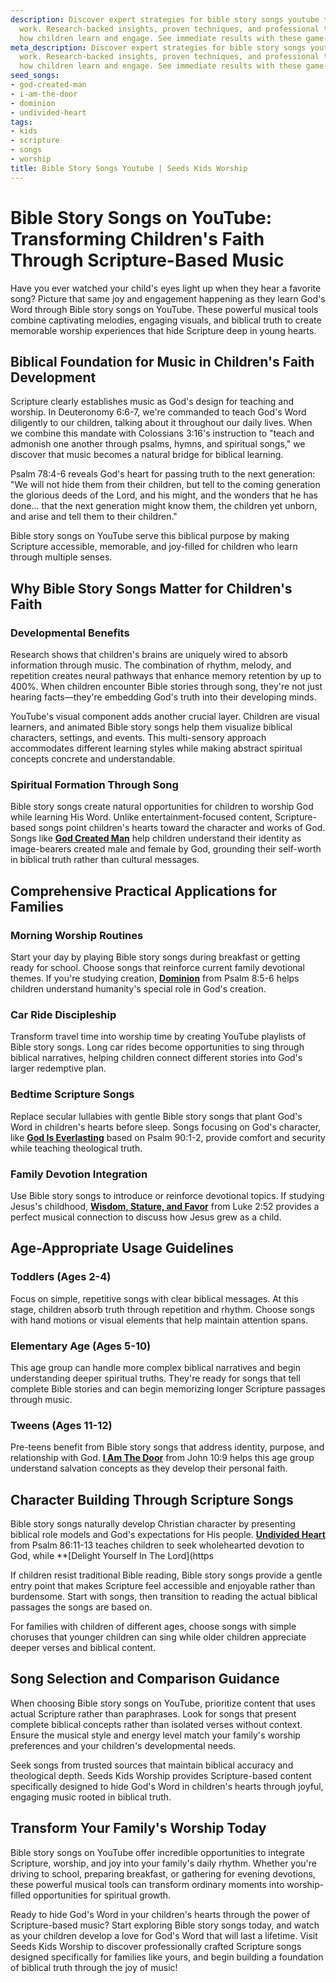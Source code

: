 ```yaml
---
description: Discover expert strategies for bible story songs youtube that actually
  work. Research-backed insights, proven techniques, and professional tips that transform
  how children learn and engage. See immediate results with these game-changing methods!
meta_description: Discover expert strategies for bible story songs youtube that actually
  work. Research-backed insights, proven techniques, and professional tips that transform
  how children learn and engage. See immediate results with these game-changing methods!
seed_songs:
- god-created-man
- i-am-the-door
- dominion
- undivided-heart
tags:
- kids
- scripture
- songs
- worship
title: Bible Story Songs Youtube | Seeds Kids Worship
---
```

# Bible Story Songs on YouTube: Transforming Children's Faith Through Scripture-Based Music

Have you ever watched your child's eyes light up when they hear a favorite song? Picture that same joy and engagement happening as they learn God's Word through Bible story songs on YouTube. These powerful musical tools combine captivating melodies, engaging visuals, and biblical truth to create memorable worship experiences that hide Scripture deep in young hearts.

## Biblical Foundation for Music in Children's Faith Development

Scripture clearly establishes music as God's design for teaching and worship. In Deuteronomy 6:6-7, we're commanded to teach God's Word diligently to our children, talking about it throughout our daily lives. When we combine this mandate with Colossians 3:16's instruction to "teach and admonish one another through psalms, hymns, and spiritual songs," we discover that music becomes a natural bridge for biblical learning.

Psalm 78:4-6 reveals God's heart for passing truth to the next generation: "We will not hide them from their children, but tell to the coming generation the glorious deeds of the Lord, and his might, and the wonders that he has done... that the next generation might know them, the children yet unborn, and arise and tell them to their children."

Bible story songs on YouTube serve this biblical purpose by making Scripture accessible, memorable, and joy-filled for children who learn through multiple senses.

## Why Bible Story Songs Matter for Children's Faith

### Developmental Benefits

Research shows that children's brains are uniquely wired to absorb information through music. The combination of rhythm, melody, and repetition creates neural pathways that enhance memory retention by up to 400%. When children encounter Bible stories through song, they're not just hearing facts—they're embedding God's truth into their developing minds.

YouTube's visual component adds another crucial layer. Children are visual learners, and animated Bible story songs help them visualize biblical characters, settings, and events. This multi-sensory approach accommodates different learning styles while making abstract spiritual concepts concrete and understandable.

### Spiritual Formation Through Song

Bible story songs create natural opportunities for children to worship God while learning His Word. Unlike entertainment-focused content, Scripture-based songs point children's hearts toward the character and works of God. Songs like **[God Created Man](https://seedskidsworship.com/product/god-created-man-genesis-127/)** help children understand their identity as image-bearers created male and female by God, grounding their self-worth in biblical truth rather than cultural messages.

## Comprehensive Practical Applications for Families

### Morning Worship Routines

Start your day by playing Bible story songs during breakfast or getting ready for school. Choose songs that reinforce current family devotional themes. If you're studying creation, **[Dominion](https://seedskidsworship.com/product/dominion-psalm-85-6-2/)** from Psalm 8:5-6 helps children understand humanity's special role in God's creation.

### Car Ride Discipleship

Transform travel time into worship time by creating YouTube playlists of Bible story songs. Long car rides become opportunities to sing through biblical narratives, helping children connect different stories into God's larger redemptive plan.

### Bedtime Scripture Songs

Replace secular lullabies with gentle Bible story songs that plant God's Word in children's hearts before sleep. Songs focusing on God's character, like **[God Is Everlasting](https://seedskidsworship.com/product/god-is-everlasting-psalm-901-2-2/)** based on Psalm 90:1-2, provide comfort and security while teaching theological truth.

### Family Devotion Integration

Use Bible story songs to introduce or reinforce devotional topics. If studying Jesus's childhood, **[Wisdom, Stature, and Favor](https://seedskidsworship.com/product/wisdom-stature-and-favor-luke-252-2/)** from Luke 2:52 provides a perfect musical connection to discuss how Jesus grew as a child.

## Age-Appropriate Usage Guidelines

### Toddlers (Ages 2-4)
Focus on simple, repetitive songs with clear biblical messages. At this stage, children absorb truth through repetition and rhythm. Choose songs with hand motions or visual elements that help maintain attention spans.

### Elementary Age (Ages 5-10)
This age group can handle more complex biblical narratives and begin understanding deeper spiritual truths. They're ready for songs that tell complete Bible stories and can begin memorizing longer Scripture passages through music.

### Tweens (Ages 11-12)
Pre-teens benefit from Bible story songs that address identity, purpose, and relationship with God. **[I Am The Door](https://seedskidsworship.com/product/i-am-the-door-john-109/)** from John 10:9 helps this age group understand salvation concepts as they develop their personal faith.

## Character Building Through Scripture Songs

Bible story songs naturally develop Christian character by presenting biblical role models and God's expectations for His people. **[Undivided Heart](https://seedskidsworship.com/product/undivided-heart-psalm-8611-13-2/)** from Psalm 86:11-13 teaches children to seek wholehearted devotion to God, while **[Delight Yourself In The Lord](https

If children resist traditional Bible reading, Bible story songs provide a gentle entry point that makes Scripture feel accessible and enjoyable rather than burdensome. Start with songs, then transition to reading the actual biblical passages the songs are based on.

For families with children of different ages, choose songs with simple choruses that younger children can sing while older children appreciate deeper verses and biblical content.

## Song Selection and Comparison Guidance

When choosing Bible story songs on YouTube, prioritize content that uses actual Scripture rather than paraphrases. Look for songs that present complete biblical concepts rather than isolated verses without context. Ensure the musical style and energy level match your family's worship preferences and your children's developmental needs.

Seek songs from trusted sources that maintain biblical accuracy and theological depth. Seeds Kids Worship provides Scripture-based content specifically designed to hide God's Word in children's hearts through joyful, engaging music rooted in biblical truth.

## Transform Your Family's Worship Today

Bible story songs on YouTube offer incredible opportunities to integrate Scripture, worship, and joy into your family's daily rhythm. Whether you're driving to school, preparing breakfast, or gathering for evening devotions, these powerful musical tools can transform ordinary moments into worship-filled opportunities for spiritual growth.

Ready to hide God's Word in your children's hearts through the power of Scripture-based music? Start exploring Bible story songs today, and watch as your children develop a love for God's Word that will last a lifetime. Visit Seeds Kids Worship to discover professionally crafted Scripture songs designed specifically for families like yours, and begin building a foundation of biblical truth through the joy of music!

<script type="application/ld+json">
{
  "@context": "https://schema.org",
  "@type": "Article",
  "headline": "Bible Story Songs Youtube",
  "author": {
    "@type": "Organization",
    "name": "Seeds Kids Worship"
  },
  "publisher": {
    "@type": "Organization",
    "name": "Seeds Kids Worship",
    "logo": {
      "@type": "ImageObject",
      "url": "https://seedskidsworship.com/logo.png"
    }
  },
  "datePublished": "2025-09-03T12:08:51.489236",
  "dateModified": "2025-09-03T12:08:51.489262",
  "description": "Discover expert strategies for bible story songs youtube that actually work. Research-backed insights, proven techniques, and professional tips that transform h",
  "mainEntityOfPage": {
    "@type": "WebPage",
    "@id": "https://seedskidsworship.com/activities/bible-story-songs-youtube/"
  }
}
</script>

<script type="application/ld+json">
{
  "@context": "https://schema.org",
  "@type": "Product",
  "name": "God Created Man",
  "description": "A scripture song about being created male and female in God's image",
  "url": "https://seedskidsworship.com/product/god-created-man-genesis-127/",
  "brand": {
    "@type": "Brand",
    "name": "Seeds Kids Worship"
  },
  "category": "Children's Christian Music",
  "album": "Hope"
}
</script>

<script type="application/ld+json">
{
  "@context": "https://schema.org",
  "@type": "Product",
  "name": "I Am The Door",
  "description": "Scripture song about Jesus as the door to salvation from John 10:9",
  "url": "https://seedskidsworship.com/product/i-am-the-door-john-109/",
  "brand": {
    "@type": "Brand",
    "name": "Seeds Kids Worship"
  },
  "category": "Children's Christian Music",
  "album": "Jesus"
}
</script>

<script type="application/ld+json">
{
  "@context": "https://schema.org",
  "@type": "Product",
  "name": "Dominion",
  "description": "A word-for-word scripture song from Psalm 8:5-6 helping kids understand the dominion God has given to humanity. Makes memorizing God's Word fun and easy while teaching about our special place in creation.",
  "url": "https://seedskidsworship.com/product/dominion-psalm-85-6-2/",
  "brand": {
    "@type": "Brand",
    "name": "Seeds Kids Worship"
  },
  "category": "Children's Christian Music",
  "album": "Trust"
}
</script>

<script type="application/ld+json">
{
  "@context": "https://schema.org",
  "@type": "Product",
  "name": "Undivided Heart",
  "description": "Worship song asking for an undivided heart to fear God's name from Psalm 86:11-13",
  "url": "https://seedskidsworship.com/product/undivided-heart-psalm-8611-13-2
